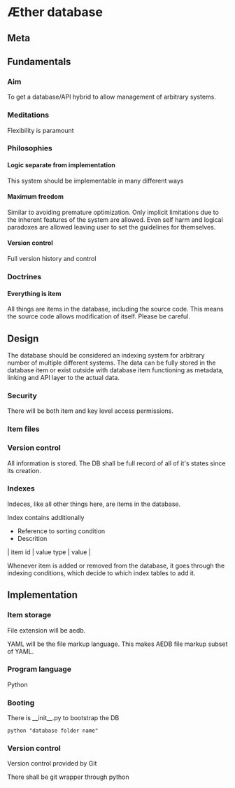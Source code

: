 # Æther database

## Meta

## Fundamentals

### Aim

To get a database/API hybrid to allow management of arbitrary systems.

### Meditations

Flexibility is paramount



### Philosophies

#### Logic separate from implementation

This system should be implementable in many different ways

#### Maximum freedom

Similar to avoiding premature optimization.
Only implicit limitations due to the inherent features of the system are allowed.
Even self harm and logical paradoxes are allowed leaving user to set the guidelines for themselves.

#### Version control

Full version history and control

#### 

### Doctrines

#### Everything is item

All things are items in the database, including the source code.
This means the source code allows modification of itself. 
Please be careful. 
## Design

The database should be considered an indexing system for arbitrary number of multiple different systems. The data can be fully stored in the database item or exist outside with database item functioning as metadata, linking and API layer to the actual data. 



### Security

There will be both item and key level access permissions.

### Item files



### Version control

All information is stored. The DB shall be full record of all of it's states since its creation.

### Indexes

Indeces, like all other things here, are items in the database.

Index contains additionally

- Reference to sorting condition
- Descrition

| item id | value type | value | 


Whenever item is added or removed from the database, it goes through the indexing conditions, which decide to which index tables to add it.


## Implementation

### Item storage

File extension will be aedb.

YAML will be the file markup language.
This makes AEDB file markup subset of YAML.

### Program language

Python

### Booting

There is \_\_init__.py to bootstrap the DB

```
python "database folder name"
```

### Version control

Version control provided by Git

There shall be git wrapper through python 
